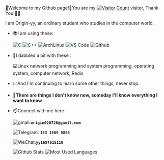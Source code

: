 👋Welcome to my Github page!👋You are my [![Visitor Count](https://profile-counter.glitch.me/Origin-yy/count.svg)](https://blog.i-xiao.space/) visitor, Thank You!🎉🎉

 I am Origin-yy, an ordinary student who studies in the computer world.

- 📚I am using these:

  ![C](https://img.shields.io/badge/C-00599C?logo=c&logoColor=white)
  ![C++](https://img.shields.io/badge/C%2B%2B-00599C?logo=c%2B%2B&logoColor=white)
  ![ArchLinux](https://img.shields.io/badge/Arch_Linux-1793D1?logo=arch-linux&logoColor=white)
  ![VS Code](https://img.shields.io/badge/-VS%20Code-007ACC?&logo=visual-studio-code)
  ![Github](https://img.shields.io/badge/GitHub-100000?logo=github&logoColor=white)

- 🧐I dabbled a bit with these：

  💻Linux network programming and system programming, operating system, computer network, Redis

- 📈And I'm continuing to learn some other things, never stop.

- 👩‍**There are things I don't know now, someday I'll know everything I want to know**

- 📫Connect with me here-

  ![gmail](https://img.shields.io/badge/Gmail-D14836?logo=gmail&logoColor=white):**`origin020726@gamil.com`**

  ![Telegram](https://img.shields.io/badge/Telegram-2CA5E0?&logo=telegram&logoColor=white): **`133 1569 5863`**

  ![WeChat](https://img.shields.io/badge/WeChat-07C160?&logo=&wechat&logoColor=white):**`yy1657615110`**

  ![Github Stats](https://github-readme-stats.vercel.app/api?username=Origin-yy&show_icons=true&theme=dark&count_private=true)
  ![Most Used Languages](https://github-readme-stats.vercel.app/api/top-langs/?username=Origin-yy&theme=dark&layout=compact)

